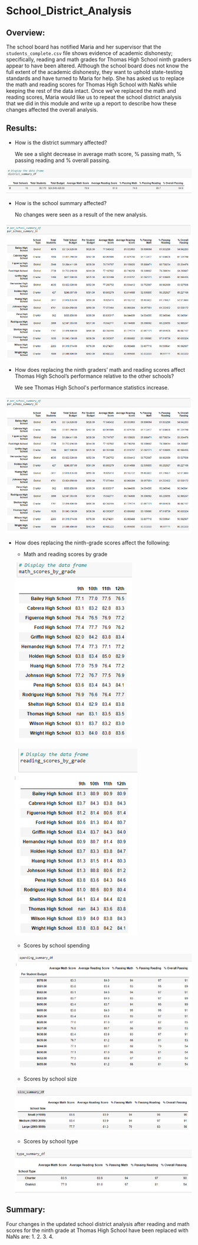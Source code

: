 # School_District_Analysis
## Overview:

The school board has notified Maria and her supervisor that the `students_complete.csv` file shows evidence of academic dishonesty; specifically, reading and math grades for Thomas High School ninth graders appear to have been altered. Although the school board does not know the full extent of the academic dishonesty, they want to uphold state-testing standards and have turned to Maria for help. She has asked us to replace the math and reading scores for Thomas High School with NaNs while keeping the rest of the data intact. Once we've replaced the math and reading scores, Maria would like us to repeat the school district analysis that we did in this module and write up a report to describe how these changes affected the overall analysis.

## Results:
- How is the district summary affected?

  We see a slight decrease in average math score, % passing math, % passing reading and % overall passing.

![This is an image](https://github.com/kellyd7/School_District_Analysis/blob/main/Resources/districty_summary_df.png)

- How is the school summary affected?

  No changes were seen as a result of the new analysis.

![This is an image](https://github.com/kellyd7/School_District_Analysis/blob/main/Resources/per_school_summary_df.png)

- How does replacing the ninth graders’ math and reading scores affect Thomas High School’s performance relative to the other schools?

  We see Thomas High School's performance statistics increase.
  
![This is an image](https://github.com/kellyd7/School_District_Analysis/blob/main/Resources/per_school_summary_df.png)

- How does replacing the ninth-grade scores affect the following:
  
   - Math and reading scores by grade
    
    ![This is an image](https://github.com/kellyd7/School_District_Analysis/blob/main/Resources/math_scores_by_grade.png)
    
    ![This is an image](https://github.com/kellyd7/School_District_Analysis/blob/main/Resources/reading_scores_by_grade.png) 
   
   - Scores by school spending
    
    ![This is an image](https://github.com/kellyd7/School_District_Analysis/blob/main/Resources/spending_summary_df.png)
    
    - Scores by school size
    
    ![This is an image](https://github.com/kellyd7/School_District_Analysis/blob/main/Resources/size_summary_df.png)
    
    - Scores by school type
    
    ![This is an image](https://github.com/kellyd7/School_District_Analysis/blob/main/Resources/type_summary_df.png)

## Summary:

Four changes in the updated school district analysis after reading and math scores for the ninth grade at Thomas High School have been replaced with NaNs are:
1.
2.
3.
4.
